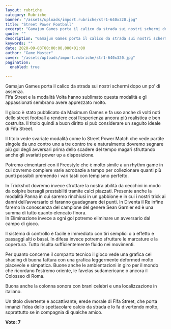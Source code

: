 ```yaml
---
layout: rubriche
category: Rubriche
banner: "/assets/uploads/import.rubriche/str1-640x320.jpg"
title: "Street Power Football"
excerpt: "Gamajun Games porta il calico da strada sui nostri schermi dopo un po’ di assenza. Fifa Street e la modalità Volta hanno sublimato questa modalità e gli appassionati sembrano avere apprezzato molto. Il gioco è stato pubblicato da Maximum Games e fa uso anche di volti noti dello street football a rendere così l’esperienza ancora [&hellip"
quote: ""
description: "Gamajun Games porta il calico da strada sui nostri schermi dopo un po’ di assenza. Fifa Street e la modalità Volta hanno sublimato questa modalità e gli appassionati sembrano avere apprezzato molto. Il gioco è stato pubblicato da Maximum Games e fa uso anche di volti noti dello street football a rendere così l’esperienza ancora [&hellip"
keywords: ""
date: 2020-09-03T00:00:00.000+01:00
author: "Game Master"
cover: "/assets/uploads/import.rubriche/str1-640x320.jpg"
pagination:
  enabled: true

---
```


Gamajun Games porta il calico da strada sui nostri schermi dopo un po’ di assenza.  
Fifa Street e la modalità Volta hanno sublimato questa modalità e gli appassionati sembrano avere apprezzato molto.

Il gioco è stato pubblicato da Maximum Games e fa uso anche di volti noti dello street football a rendere così l’esperienza ancora più realistica e ben costruita. Il titolo quindi a buon diritto si può considerare un seguito ideale di Fifa Street.

Il titolo vede svariate modalità come lo Street Power Match che vede partite singole da uno contro uno a tre contro tre e naturalmente dovremo segnare più gol degli avversari prima dello scadere del tempo magari sfruttando anche gli svariati power up a disposizione.

Potremo cimentarci con il Freestyle che è molto simile a un rhythm game in cui dovremo compiere varie acrobazie a tempo per collezionare quanti più punti possibili premendo i vari tasti con tempismo perfetto.

In Trickshot dovremo invece sfruttare la nostra abilità da cecchini in modo da colpire bersagli prestabiliti tramite calci piazzati. Presente anche la modalità Panna in cui saremo rinchiusi in un gabbione e in cui i nostri trick ai danni dell’avversario ci faranno guadagnare dei punti. In Diventa il Re infine faremo la conoscenza del campione del genere Sean Garnier ed è una summa di tutto quanto elencato finora.  
In Eliminazione invece a ogni gol potremo eliminare un avversario dal campo di gioco.

Il sistema di controllo è facile e immediato con tiri semplici o a effetto e passaggi alti o bassi. In difesa invece potremo sfruttare le marcature e la copertura. Tutto risulta sufficientemente fluido nei movimenti.

Per quanto concerne il comparto tecnico il gioco vede una grafica cel shading di buona fattura con una grafica leggermente deformed molto piacevole e simpatica. Buone anche le ambientazioni in giro per il mondo che ricordano l’estremo oriente, le favelas sudamericane o ancora il Colosseo di Roma.

Buona anche la colonna sonora con brani celebri e una localizzazione in italiano.

Un titolo divertente e accattivante, erede morale di Fifa Street, che porta innanzi l’idea dello spettacolare calcio da strada e lo fa divertendo molto, soprattutto se in compagnia di qualche amico.

**Voto: 7**